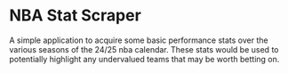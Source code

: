 # NBA Stat Scraper

A simple application to acquire some basic performance stats over the various seasons of the 24/25 nba calendar.
These stats would be used to potentially highlight any undervalued teams that may be worth betting on.